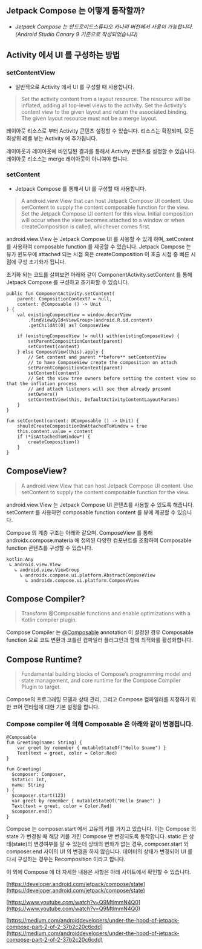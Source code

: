 
## Jetpack Compose 는 어떻게 동작할까?

* *Jetpack Compose 는 안드로이드스튜디오 카나리 버전에서 사용이 가능합니다. (Android Studio Canary 9 기준으로 작성되었습니다)*



## Activity 에서 UI 를 구성하는 방법

### setContentView

* 일반적으로 Activity 에서 UI 를 구성할 때 사용합니다.
>  Set the activity content from a layout resource. The resource will be inflated, adding all top-level views to the activity.
>  Set the Activity’s content view to the given layout and return the associated binding. The given layout resource must not be a merge layout.

레이아웃 리소스로 부터 Activity 콘텐츠 설정할 수 있습니다. 리소스는 확장되며, 모든 최상위 레벨 뷰는 Activity 에 추가됩니다.

레이아웃과 레이아웃에 바인딩된 결과를 통해서 Activity 콘텐츠를 설정할 수 있습니다. 레이아웃 리소스는 merge 레이아웃이 아니여야 합니다.



### setContent

* Jetpack Compose 를 통해서 UI 를 구성할 때 사용합니다.
>  A android.view.View that can host Jetpack Compose UI content. Use setContent to supply the content composable function for the view.
>  Set the Jetpack Compose UI content for this view. Initial composition will occur when the view becomes attached to a window or when createComposition is called, whichever comes first.

android.view.View 는 Jetpack Compose UI 를 사용할 수 있게 하며, setContent 를 사용하여 composable function 를 제공할 수 있습니다. Jetpack Compose 는 뷰가 윈도우에 attached 되는 시점 혹은 createComposition 이 호출 시점 중 빠른 시점에 구성 초기화가 됩니다.

초기화 되는 코드를 살펴보면 아래와 같이 ComponentActivity.setContent 를 통해 Jetpack Compose 를 구성하고 초기화할 수 있습니다.

    public fun ComponentActivity.setContent(
        parent: CompositionContext? = null,
        content: @Composable () -> Unit
    ) {
        val existingComposeView = window.decorView
            .findViewById<ViewGroup>(android.R.id.content)
            .getChildAt(0) as? ComposeView
    
        if (existingComposeView != null) with(existingComposeView) {
            setParentCompositionContext(parent)
            setContent(content)
        } else ComposeView(this).apply {
            // Set content and parent **before** setContentView
            // to have ComposeView create the composition on attach
            setParentCompositionContext(parent)
            setContent(content)
            // Set the view tree owners before setting the content view so that the inflation process
            // and attach listeners will see them already present
            setOwners()
            setContentView(this, DefaultActivityContentLayoutParams)
        }
    }

    fun setContent(content: @Composable () -> Unit) {
        shouldCreateCompositionOnAttachedToWindow = true
        this.content.value = content
        if (*isAttachedToWindow*) {
            createComposition()
        }
    }



## ComposeView?
>  A android.view.View that can host Jetpack Compose UI content. Use setContent to supply the content composable function for the view.

android.view.View 는 Jetpack Compose UI 콘텐츠를 사용할 수 있도록 해줍니다. setContent 를 사용하면 composable function content 를 뷰에 제공할 수 있습니다.

Compose 의 계층 구조는 아래와 같으며. ComposeView 를 통해 androidx.compose.materia 에 정의된 다양한 컴포넌트를 조합하여 Composable function 콘텐츠를 구성할 수 있습니다.

```
kotlin.Any
 ↳ android.view.View
   ↳ android.view.ViewGroup
     ↳ androidx.compose.ui.platform.AbstractComposeView
       ↳ androidx.compose.ui.platform.ComposeView
```



## Compose Compiler?
>  Transform @Composable functions and enable optimizations with a Kotlin compiler plugin.

Compose Compiler 는 [@Composable](http://twitter.com/Composable) annotation 이 설정된 경우 Composable function 으로 코드 변환과 코틀린 컴파일러 플러그인과 함께 최적화를 활성화합니다.

## Compose Runtime?
>  Fundamental building blocks of Compose’s programming model and state management, and core runtime for the Compose Compiler Plugin to target.

Compose의 프로그래밍 모델과 상태 관리, 그리고 Compose 컴파일러를 지정하기 위한 코어 런타임에 대한 기본 설정을 합니다.



### **Compose compiler 에 의해 Composable 은 아래와 같이 변경됩니다.**

```
@Composable
fun Greeting(name: String) {
    var greet by remember { mutableStateOf("Hello $name") }
    Text(text = greet, color = Color.Red)
}
```

```
fun Greeting(
  $composer: Composer,
  $static: Int,
  name: String
) {
  $composer.start(123)
  var greet by remember { mutableStateOf("Hello $name") }
  Text(text = greet, color = Color.Red)
  $composer.end()
}
```

Compose 는 composer.start 에서 고유의 키를 가지고 있습니다. 이는 Compose 의 state 가 변경될 때 해당 키를 가진 Compose 만 변경되도록 동작합니다. static 은 상태(state)의 변경여부를 알 수 있는데 상태의 변화가 없는 경우, composer.start 와 composer.end 사이의 UI 의 변경을 하지 않습니다. 데이터의 상태가 변경되어 UI 를 다시 구성하는 경우는 Recomposition 이라고 합니다.



이 외에 Compose 에 더 자세한 내용은 사항은 아래 사이트에서 확인할 수 있습니다.


[https://developer.android.com/jetpack/compose/state](https://developer.android.com/jetpack/compose/state)

[https://www.youtube.com/watch?v=Q9MtlmmN4Q0](https://www.youtube.com/watch?v=Q9MtlmmN4Q0)

[https://medium.com/androiddevelopers/under-the-hood-of-jetpack-compose-part-2-of-2-37b2c20c6cdd](https://medium.com/androiddevelopers/under-the-hood-of-jetpack-compose-part-2-of-2-37b2c20c6cdd)



## 





